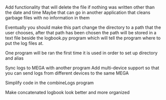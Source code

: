 Add functionality that will delete the file if nothing was written other than the date and time
    Maybe that can go in another application that cleans garbage files with no information in them

Eventually you should make this part change the directory to a path that the user chooses, after that path has been chosen the path will be stored in a text file beside the logbook.py program which will tell the program where to put the log files at.

One program will be ran the first time it is used in order to set up directory and alias

Sync logs to MEGA with another program
  Add multi-device support so that you can send logs from different devices to the same MEGA

Simplify code in the combineLogs program

Make concatenated logbook look better and more organized
